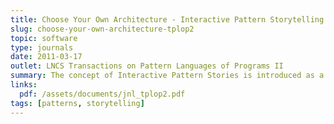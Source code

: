 ```yaml
---
title: Choose Your Own Architecture - Interactive Pattern Storytelling
slug: choose-your-own-architecture-tplop2
topic: software
type: journals
date: 2011-03-17
outlet: LNCS Transactions on Pattern Languages of Programs II
summary: The concept of Interactive Pattern Stories is introduced as a way to support software design education. An example interactive pattern story is presented, along with benefits, liabilities, and applicability of the approach. Key benefits include enabling readers to explore differ- ent choices to design problems and to experience positive and negative consequences of design choices, and the engaging game-like format. The key liability is the complexity of the writing task. The main application area is to education and learning.
links:
  pdf: /assets/documents/jnl_tplop2.pdf
tags: [patterns, storytelling]
---
```


